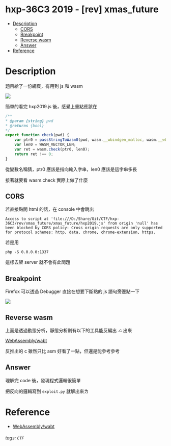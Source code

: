 hxp-36C3 2019 - [rev] xmas_future
===
- [Description](#Description)
    - [CORS](#CORS)
    - [Breakpoint](#Breakpoint)
    - [Reverse wasm](#Reverse-wasm)
    - [Answer](#Answer)
- [Reference](#Reference)

# Description
題目給了一份網頁，有用到 js 和 wasm

![](https://i.imgur.com/bnp8gyL.png)


簡單的看完 hxp2019.js 後，感覺上重點應該在
```javascript
/**
* @param {string} pwd
* @returns {bool}
*/
export function check(pwd) {
    var ptr0 = passStringToWasm0(pwd, wasm.__wbindgen_malloc, wasm.__wbindgen_realloc);
    var len0 = WASM_VECTOR_LEN;
    var ret = wasm.check(ptr0, len0);
    return ret !== 0;
}
```
從變數名稱猜，ptr0 應該是指向輸入字串，len0 應該是這字串多長

接著就要看 wasm.check 實際上做了什麼

## CORS
若直接點開 html 的話，在 console 中會跳出
```
Access to script at 'file:///D:/Share/Git/CTF/hxp-36C3/rev/xmas_future/xmas_future/hxp2019.js' from origin 'null' has been blocked by CORS policy: Cross origin requests are only supported for protocol schemes: http, data, chrome, chrome-extension, https.
```

若是用
```
php -S 0.0.0.0:1337
```

這樣去架 server 就不會有此問題

## Breakpoint
Firefox 可以透過 Debugger 直接在想要下斷點的 js 語句旁邊點一下

![](https://i.imgur.com/gDu287l.png)

## Reverse wasm
上面是透過動態分析，靜態分析則有以下的工具能反編出 .c 出來

[WebAssembly/wabt](https://github.com/WebAssembly/wabt)

反推出的 c 雖然只比 asm 好看了一點，但還是能參考參考

## Answer
理解完 code 後，發現程式邏輯很簡單

把反向的邏輯寫到 `exploit.py` 就解出來ㄌ

# Reference
- [WebAssembly/wabt](https://github.com/WebAssembly/wabt)

###### tags: `CTF`
